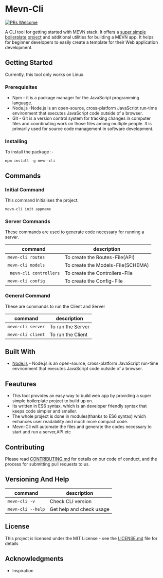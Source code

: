 # Mevn-Cli
[![PRs Welcome](https://img.shields.io/badge/PRs-welcome-brightgreen.svg?style=flat-square)](http://makeapullrequest.com)

A CLI tool for getting started with MEVN stack. It offers a [super simple boilerplate project](https://github.com/Madlabsinc/mevn-boilerplate) and additional utilities for building a MEVN app. It helps for beginner developers to easily create a template for their Web application development.

## Getting Started

 Currently, this tool only works on Linux.


### Prerequisites

- Npm - it is a package manager for the JavaScript programming language.
- Node.js -Node.js is an open-source, cross-platform JavaScript run-time environment that executes JavaScript code outside of a browser.
- Git - Git is a version control system for tracking changes in computer files and coordinating work on those files among multiple people. It is primarily used for source code management in software development.

### Installing

To install the package :-
```
npm install -g mevn-cli
```

## Commands




### Initial Command

This command Initialises the project.

```
mevn-cli init appname
```

### Server Commands

These commands are used to generate code necessary for running a server.

| command | description |
| ------- | ----------- |
|``` mevn-cli routes ``` | To create the Routes-File(API) |
|``` mevn-cli models ``` | To create the Models-File(SCHEMA) |
|``` mevn-cli controllers``` |  To create the Controllers-File |
| ```mevn-cli config ``` | To create the Config-File |


### General Command
 
 These are  commands to run the Client and Server

| command | description |																								
| -------------- |  ---------------- |
| ```mevn-cli server``` | To run the Server |
| ```mevn-cli client``` | To run the Client |


## Built With


* [Node.js](https://nodejs.org/en/docs/) - Node.js is an open-source, cross-platform JavaScript run-time environment that executes JavaScript code outside of a browser.

## Feautures

- This tool provides an easy way to build web app by providing a super simple boilerplate project to build up on.  
- Its written in ES6 syntax, which is an developer friendly syntax that keeps code simpler and smaller.
- The whole project is done in modules(thanks to ES6 syntax) which enhances user readability and much more compact code.  
- Mevn-Cli will automate the files and generate the codes necessary to start and run a server,API etc


## Contributing

Please read [CONTRIBUTING.md](https://gist.github.com/PurpleBooth/b24679402957c63ec426) for details on our code of conduct, and the process for submitting pull requests to us.

## Versioning And Help

| command | description
| --- | --- |
| ```mevn-cli -v``` | Check CLI version |
|``` mevn-cli --help ``` | Get help and check usage |

## License

This project is licensed under the MIT License - see the [LICENSE.md](LICENSE.md) file for details

## Acknowledgments

* Inspiration

